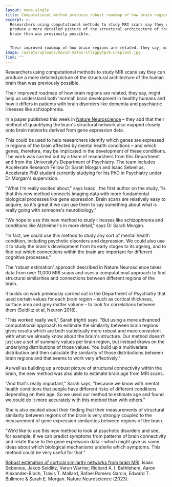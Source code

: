 ```yaml
---
layout: news-single
title: Computational method produces robust roadmap of how brain regions are related
excerpt: >-
  Researchers using computational methods to study MRI scans say they can
  produce a more detailed picture of the structural architecture of the human
  brain than was previously possible.


  Their improved roadmap of how brain regions are related, they say, might help us understand both 'normal' brain development in healthy humans and how it differs in patients with brain disorders like dementia and psychiatric illnesses like schizophrenia.
image: /assets/uploads/david-matos-xtligpytpck-unsplash.jpg
link: ""
---
```

Researchers using computational methods to study MRI scans say they can produce a more detailed picture of the structural architecture of the human brain than was previously possible.

Their improved roadmap of how brain regions are related, they say, might help us understand both 'normal' brain development in healthy humans and how it differs in patients with brain disorders like dementia and psychiatric illnesses like schizophrenia.

In a paper published this week in [Nature Neuroscience](https://www.nature.com/articles/s41593-023-01376-7) – they add that their method of quantifying the brain's structural network also mapped closely onto brain networks derived from gene expression data.

This could be used to help researchers identify which genes are expressed in regions of the brain affected by mental health conditions – and which genes, therefore, may be implicated in the development of these conditions.
The work was carried out by a team of researchers from this Department and from the University's Department of Psychiatry. The team includes Accelerate Research Fellow Dr Sarah Morgan and Isaac Sebenius,  Accelerate PhD student currently studying for his PhD in Psychiatry under Dr Morgan's supervision. 

"What I'm really excited about," says Isaac , the first author on the study, "is that this new method connects imaging data with more fundamental biological processes like gene expression. Brain scans are relatively easy to acquire, so it's great if we can use them to say something about what is really going with someone's neurobiology."

"We hope to use this new method to study illnesses like schizophrenia and conditions like Alzheimer's in more detail," says Dr Sarah Morgan.

"In fact, we could use this method to study any sort of mental health condition, including psychotic disorders and depression. We could also use it to study the brain's development from its early stages to its ageing, and to find out which connections within the brain are important for different cognitive processes."

The 'robust estimation' approach described in Nature Neuroscience takes data from over 11,000 MRI scans and uses a computational approach to find structural similarities and connections between different regions of the brain.

It builds on work previously carried out in the Department of Psychiatry that used certain values for each brain region – such as cortical thickness, surface area and grey matter volume – to look for correlations between them (Seidlitz et al, Neuron 2018).

"This worked really well," Sarah (right) says. "But using a more advanced computational approach to estimate the similarity between brain regions gives results which are both statistically more robust and more consistent with what we already know about the brain's structure. Our method doesn’t just use a set of summary values per brain region, but instead draws on the underlying distributions of those values. You build up a multivariate distribution and then calculate the similarity of those distributions between brain regions and that seems to work very effectively."

As well as building up a robust picture of structural connectivity within the brain, the new method was also able to estimate brain age from MRI scans.

"And that's really important," Sarah says, "because we know with mental health conditions that people have different risks of different conditions depending on their age. So we used our method to estimate age and found we could do it more accurately with this method than with others."

She is also excited about their finding that their measurements of structural similarity between regions of the brain is very strongly coupled to the measurement of gene expression similarities between regions of the brain.

"We’d like to use this new method to look at psychotic disorders and see, for example, if we can predict symptoms from patterns of brain connectivity and relate those to the gene expression data – which might give us some ideas about which biological mechanisms underlie which symptoms. This method could be very useful for that.”



[Robust estimation of cortical similarity networks from brain MRI](https://www.nature.com/articles/s41593-023-01376-7). Isaac Sebenius, Jakob Seidlitz, Varun Warrier, Richard A. I. Bethlehem, Aaron Alexander-Bloch, Travis T. Mallard, Rafael Romero Garcia, Edward T. Bullmore & Sarah E. Morgan. Nature Neuroscience (2023).